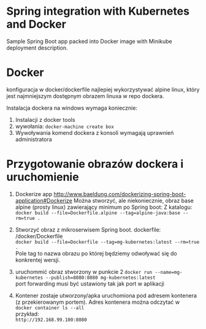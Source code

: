 # Spring integration with Kubernetes and Docker

Sample Spring Boot app packed into Docker image with Minikube deployment description.


# Docker 
konfiguracja w docker/dockerfile
najlepiej wykorzystywać alpine linux, który jest najmniejszym dostępnym obrazem linuxa w repo dockera.

Instalacja dockera na windows wymaga koniecznie: 
1. Instalacji z docker tools
2. wywołania: `docker-machine create box`
3. Wywoływania komend dockera z konsoli wymagają uprawnień administratora

# Przygotowanie obrazów dockera i uruchomienie

1. Dockerize app http://www.baeldung.com/dockerizing-spring-boot-application#Dockerize
 Można stworzyć, ale niekoniecznie, obraz base alpine (prosty linux) zawierający minimum po Spring boot:
Z katalogu:  <br />
`docker build --file=Dockerfile.alpine --tag=alpine-java:base --rm=true .`

2. Stworzyć obraz z mikroserwisem Spring boot. dockerfile: /docker/Dockerfile <br />
`docker build --file=Dockerfile --tag=mg-kubernetes:latest --rm=true .` <br />
Pole tag to nazwa obrazu po której będziemy odwoływać się do konkrentej wersji.

3.  uruchommić obraz stworzony w punkcie 2
`docker run --name=mg-kubernetes --publish=8080:8080 mg-kubernetes:latest` <br />
port forwarding musi być ustawiony tak jak port w aplikacji

4. Kontener zostaje utworzony/apka uruchomiona pod adresem kontenera (z przekierowanym portem). Adres kontenera można odczytać w <br />
`docker container ls --all` <br /> 
przykład: <br />
`http://192.168.99.100:8080`



